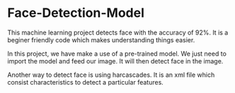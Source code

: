 # Face-Detection-Model
This machine learning project detects face with the accuracy of 92%. 
It is a beginer friendly code which makes understanding things easier.

In this project, we have make a use of a pre-trained model. 
We just need to import the model and feed our image.
It will then detect face in the image.

Another way to detect face is using harcascades. It is an xml file which consist characteristics to detect a particular features.
